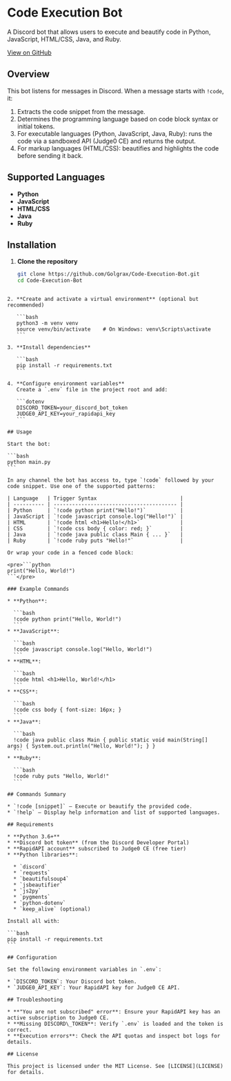 # Code Execution Bot

A Discord bot that allows users to execute and beautify code in Python, JavaScript, HTML/CSS, Java, and Ruby.

[View on GitHub](https://github.com/Golgrax/Code-Execution-Bot)

## Overview

This bot listens for messages in Discord. When a message starts with `!code`, it:

1. Extracts the code snippet from the message.  
2. Determines the programming language based on code block syntax or initial tokens.  
3. For executable languages (Python, JavaScript, Java, Ruby): runs the code via a sandboxed API (Judge0 CE) and returns the output.  
4. For markup languages (HTML/CSS): beautifies and highlights the code before sending it back.

## Supported Languages

- **Python**  
- **JavaScript**  
- **HTML/CSS**  
- **Java**  
- **Ruby**

## Installation

1. **Clone the repository**  
   ```bash
   git clone https://github.com/Golgrax/Code-Execution-Bot.git
   cd Code-Execution-Bot
````

2. **Create and activate a virtual environment** (optional but recommended)

   ```bash
   python3 -m venv venv
   source venv/bin/activate    # On Windows: venv\Scripts\activate
   ```

3. **Install dependencies**

   ```bash
   pip install -r requirements.txt
   ```

4. **Configure environment variables**
   Create a `.env` file in the project root and add:

   ```dotenv
   DISCORD_TOKEN=your_discord_bot_token
   JUDGE0_API_KEY=your_rapidapi_key
   ```

## Usage

Start the bot:

```bash
python main.py
```

In any channel the bot has access to, type `!code` followed by your code snippet. Use one of the supported patterns:

| Language   | Trigger Syntax                           |
| ---------- | ---------------------------------------- |
| Python     | `!code python print("Hello!")`           |
| JavaScript | `!code javascript console.log("Hello!")` |
| HTML       | `!code html <h1>Hello!</h1>`             |
| CSS        | `!code css body { color: red; }`         |
| Java       | `!code java public class Main { ... }`   |
| Ruby       | `!code ruby puts "Hello!"`               |

Or wrap your code in a fenced code block:

<pre>```python
print("Hello, World!")
```</pre>

### Example Commands

* **Python**:

  ```bash
  !code python print("Hello, World!")
  ```
* **JavaScript**:

  ```bash
  !code javascript console.log("Hello, World!")
  ```
* **HTML**:

  ```bash
  !code html <h1>Hello, World!</h1>
  ```
* **CSS**:

  ```bash
  !code css body { font-size: 16px; }
  ```
* **Java**:

  ```bash
  !code java public class Main { public static void main(String[] args) { System.out.println("Hello, World!"); } }
  ```
* **Ruby**:

  ```bash
  !code ruby puts "Hello, World!"
  ```

## Commands Summary

* `!code [snippet]` — Execute or beautify the provided code.
* `!help` — Display help information and list of supported languages.

## Requirements

* **Python 3.6+**
* **Discord bot token** (from the Discord Developer Portal)
* **RapidAPI account** subscribed to Judge0 CE (free tier)
* **Python libraries**:

  * `discord`
  * `requests`
  * `beautifulsoup4`
  * `jsbeautifier`
  * `js2py`
  * `pygments`
  * `python-dotenv`
  * `keep_alive` (optional)

Install all with:

```bash
pip install -r requirements.txt
```

## Configuration

Set the following environment variables in `.env`:

* `DISCORD_TOKEN`: Your Discord bot token.
* `JUDGE0_API_KEY`: Your RapidAPI key for Judge0 CE API.

## Troubleshooting

* **"You are not subscribed" error**: Ensure your RapidAPI key has an active subscription to Judge0 CE.
* **Missing DISCORD\_TOKEN**: Verify `.env` is loaded and the token is correct.
* **Execution errors**: Check the API quotas and inspect bot logs for details.

## License

This project is licensed under the MIT License. See [LICENSE](LICENSE) for details.
